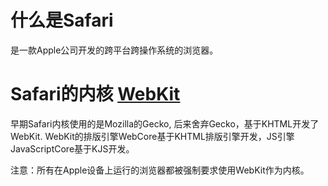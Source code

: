 # 什么是Safari

是一款Apple公司开发的跨平台跨操作系统的浏览器。

# Safari的内核 [WebKit](https://en.wikipedia.org/wiki/WebKit)

早期Safari内核使用的是Mozilla的Gecko, 后来舍弃Gecko，基于KHTML开发了WebKit. WebKit的排版引擎WebCore基于KHTML排版引擎开发，JS引擎JavaScriptCore基于KJS开发。

注意：所有在Apple设备上运行的浏览器都被强制要求使用WebKit作为内核。